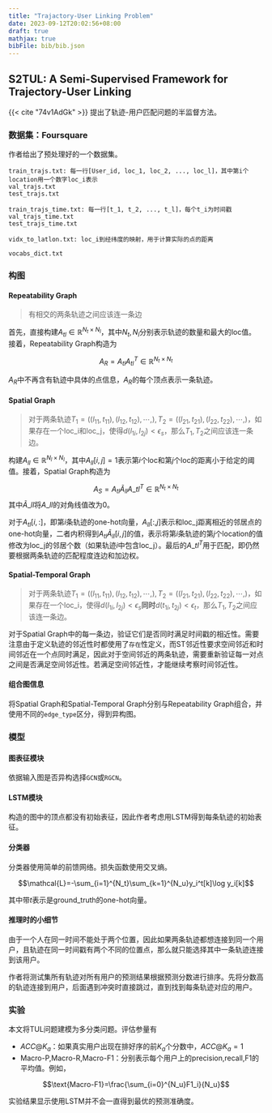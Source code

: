 ```yaml
---
title: "Trajactory-User Linking Problem"
date: 2023-09-12T20:02:56+08:00
draft: true
mathjax: true
bibFile: bib/bib.json
---
```


## S2TUL: A Semi-Supervised Framework for Trajectory-User Linking

{{< cite "74v1AdGk" >}} 提出了轨迹-用户匹配问题的半监督方法。

### 数据集：Foursquare

作者给出了预处理好的一个数据集。

```text
train_trajs.txt: 每一行[User_id, loc_1, loc_2, ..., loc_l]，其中第i个location用一个数字loc_i表示
val_trajs.txt
test_trajs.txt

train_trajs_time.txt: 每一行[t_1, t_2, ..., t_l]，每个t_i为时间戳
val_trajs_time.txt
test_trajs_time.txt

vidx_to_latlon.txt: loc_i到经纬度的映射，用于计算实际的点的距离

vocabs_dict.txt
```

### 构图

#### Repeatability Graph

> 有相交的两条轨迹之间应该连一条边

首先，直接构建$A_{tl}\in \mathbb{R}^{N_t\times N_l}$，其中$N_t,N_l$分别表示轨迹的数量和最大的loc值。
接着，Repeatability Graph构造为

$$A_R=A_{tl}A_{tl}^T\in\mathbb{R}^{N_t\times N_t}$$

$A_R$中不再含有轨迹中具体的点信息，$A_R$的每个顶点表示一条轨迹。

#### Spatial Graph

> 对于两条轨迹$T_1=((l_{11},t_{11}),(l_{12},t_{12}),\cdots,),T_2=((l_{21},t_{21}),(l_{22},t_{22}),\cdots,)$，如果存在一个loc\_i和loc\_j，使得$d(l_{1i},l_{2j})<\epsilon_s$，那么$T_1,T_2$之间应该连一条边。

构建$A_{ll}\in\mathbb{R}^{N_l\times N_l}$，其中$A_{ll}[i,j]=1$表示第$i$个loc和第$j$个loc的距离小于给定的阈值。接着，Spatial Graph构造为

$$A_S=A_{tl}\tilde{A}_{ll}A\_{tl}^T\in\mathbb{R}^{N_t\times N_t}$$
其中$\tilde{A}\_{ll}$将$A\_{ll}$的对角线值改为0。

对于$A_{tl}[i,:]$，即第$i$条轨迹的one-hot向量，$A_{ll}[:,j]$表示和loc\_j距离相近的邻居点的one-hot向量，二者内积得到$A_{tl}\tilde{A}_{ll}[i,j]$的值，表示将第$i$条轨迹的第$j$个location的值修改为loc\_j的邻居个数（如果轨迹$i$中包含loc\_j）。最后的$A\_{tl}^T$用于匹配，即仍然要根据两条轨迹的匹配程度连边和加边权。

#### Spatial-Temporal Graph

> 对于两条轨迹$T_1=((l_{11},t_{11}),(l_{12},t_{12}),\cdots,),T_2=((l_{21},t_{21}),(l_{22},t_{22}),\cdots,)$，如果存在一个loc\_i，使得$d(l_{1i},l_{2j})<\epsilon_s$**同时**$d(t_{1i},t_{2j})<\epsilon_t$，那么$T_1,T_2$之间应该连一条边。

对于Spatial Graph中的每一条边，验证它们是否同时满足时间戳的相近性。需要注意由于定义轨迹的邻近性时都使用了`存在`性定义，而ST邻近性要求空间邻近和时间邻近在一个点同时满足，因此对于空间邻近的两条轨迹，需要重新验证每一对点之间是否满足空间邻近性。若满足空间邻近性，才能继续考察时间邻近性。

#### 组合图信息

将Spatial Graph和Spatial-Temporal Graph分别与Repeatability Graph组合，并使用不同的`edge_type`区分，得到异构图。

### 模型

#### 图表征模块

依据输入图是否异构选择`GCN`或`RGCN`。

#### LSTM模块

构造的图中的顶点都没有初始表征，因此作者考虑用LSTM得到每条轨迹的初始表征。

#### 分类器

分类器使用简单的前馈网络。损失函数使用交叉熵。

$$\mathcal{L}=-\sum_{i=1}^{N_t}\sum_{k=1}^{N_u}y_i^t[k]\log y_i[k]$$

其中带$t$表示是ground_truth的one-hot向量。

#### 推理时的小细节

由于一个人在同一时间不能处于两个位置，因此如果两条轨迹都想连接到同一个用户，且轨迹在同一时间戳有两个不同的位置点，那么就只能选择其中一条轨迹连接到该用户。

作者将测试集所有轨迹对所有用户的预测结果根据预测分数进行排序。先将分数高的轨迹连接到用户，后面遇到冲突时直接跳过，直到找到每条轨迹对应的用户。

### 实验

本文将TUL问题建模为多分类问题。评估参量有

- $ACC@K_a$：如果真实用户出现在排好序的前$K_a$个分数中，$ACC@K_a=1$
- Macro-P,Macro-R,Macro-F1：分别表示每个用户上的precision,recall,F1的平均值。例如，

$$\text{Macro-F1}=\frac{\sum_{i=0}^{N_u}F1_i}{N_u}$$

实验结果显示使用LSTM并不会一直得到最优的预测准确度。